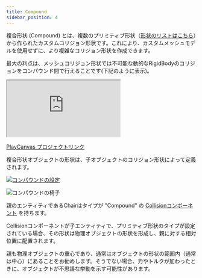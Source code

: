 ```yaml
---
title: Compound
sidebar_position: 4
---
```


複合形状 (Compound) とは、複数のプリミティブ形状（[形状のリストはこちら][primitive-shapes-list]）から作られたカスタムコリジョン形状です。これにより、カスタムメッシュモデルを使用せずに、より複雑なコリジョン形状を作成できます。

最大の利点は、メッシュコリジョン形状では不可能な動的なRigidBodyのコリジョンをコンパウンド間で行えることです(下記のように表示)。

<div className="iframe-container">
    <iframe loading="lazy" src="https://playcanv.as/e/p/KXZ5Lsda/" title="Compound Physic Shapes"></iframe>
</div>

[PlayCanvas プロジェクトリンク][compound-shapes-project]

複合形状オブジェクトの形状は、子オブジェクトのコリジョン形状によって定義されます。

[![コンパウンドの設定][compound-shapes-chair-setup-png]][compound-shapes-chair-setup-png]

![コンパウンドの椅子][compound-shapes-chair-gif]

親のエンティティであるChairはタイプが "Compound" の [Collisionコンポーネント][collision-component] を持ちます。

Collisionコンポーネントが子エンティティで、プリミティブ形状のタイプが設定されている場合、その形状は物理オブジェクトの形状を形成し、親に対する相対位置に配置されます。


親も物理オブジェクトの重心であり、通常はオブジェクトの形状の範囲内（通常は中心）にあることをお勧めします。そうでない場合、力やトルクが加わったときに、オブジェクトが不思議な挙動を示す可能性があります。



[primitive-shapes-list]: /user-manual/physics/physics-basics/#rigid-bodies
[compound-shapes-project]: https://playcanvas.com/project/688146/overview/compound-physics-shapes
[compound-shapes-chair-gif]: /images/user-manual/physics/compound-shape-chair.gif
[compound-shapes-chair-setup-png]: /images/user-manual/physics/compound-shape-chair-setup.png
[collision-component]: /user-manual/packs/components/collision/

